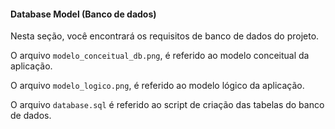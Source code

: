 #### Database Model (Banco de dados)
Nesta seção, você encontrará os requisitos de banco de dados do projeto.

O arquivo `modelo_conceitual_db.png`, é referido ao modelo conceitual da aplicação.

O arquivo `modelo_logico.png`, é referido ao modelo lógico da aplicação.

O arquivo `database.sql` é referido ao script de criação das tabelas do banco de dados.
